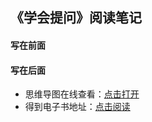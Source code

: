 ## 《学会提问》阅读笔记

#### 写在前面


#### 写在后面
- 思维导图在线查看：[点击打开](/attachment/46.《学会提问》.svg)
- 得到电子书地址：[点击阅读]()